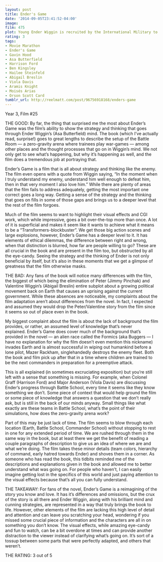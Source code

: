 ```yaml
---
layout: post
title: Ender's Game
date: '2014-09-05T23:41:52-04:00'
image: 
film: 475
plot: Young Ender Wiggin is recruited by the International Military to lead the fight against the Formics, a genocidal alien race which nearly annihilated the human race in a previous invasion.
rating: 3
tags:
- Movie Marathon
- Ender's Game
- Gavin Hood
- Asa Butterfield
- Harrison Ford
- Ben Kingsley
- Hailee Steinfeld
- Abigail Breslin
- Viola Davis
- Aramis Knight
- Moisés Arias
- Orson Scott Card
tumblr_url: http://reelmatt.com/post/96756918168/enders-game
---
```


Year 3, Film #25

THE GOOD: By far, the thing that surprised me the most about Ender’s Game was the film’s ability to show the strategy and thinking that goes through Ender Wiggin’s (Asa Butterfield) mind. The book (which I’ve actually read, surprise!) goes to great lengths to describe the setup of the Battle Room — a zero-gravity arena where trainees play war-games — among other places and the thought processes that go on in Wiggin’s mind. We not only get to see what’s happening, but why it’s happening as well, and the film does a tremendous job at portraying that.

Ender’s Game is a film that is all about strategy and thinking like the enemy. The film even opens with a quote from Wiggin saying, “In the moment when I truly understand my enemy, understand him well enough to defeat him, then in that very moment I also love him.” While there are plenty of areas that the film fails to address adequately, getting the most important one correct goes a long way. Getting a sense of the strategy and the thinking that goes on fills in some of those gaps and brings us to a deeper level that the rest of the film forgoes.

Much of the film seems to want to highlight their visual effects and CGI work, which while impressive, goes a bit over-the-top more than once. A lot of it is superficial and makes it seem like it wants to achieve what it means to be a “Transformers-blockbuster”. We get those big action scenes and large explosions, however, Ender’s Game has a deeper level to it. It has elements of ethical dilemmas, the difference between right and wrong, when that distinction is blurred, how far are people willing to go? These are all crucial in the book and are present in the film too, but obstructed by all the eye-candy. Seeing the strategy and the thinking of Ender is not only beneficial by itself, but it’s also in these moments that we get a glimpse of greatness that the film otherwise masks.

THE BAD: Any fans of the book will notice many differences with the film, the biggest of which being the elimination of Peter (Jimmy Pinchak) and Valentine Wiggin’s (Abigail Breslin) entire subplot about a growing political movement back on Earth that causes an uprising against the current government. While these absences are noticeable, my complaints about the film adaptation aren’t about differences from the novel. In fact, I expected and assumed they would drop the Peter/Valentine story from the film since it seems so out of place even in the book.

My biggest complaint about the film is about the lack of background the film provides, or rather, an assumed level of knowledge that’s never explained. Ender’s Game does cover much of the background that’s provided in the novel — an alien race called the Formics (aka Buggers — I have no explanation for why the film doesn’t even mention this nickname) invades Earth and is almost successful in wiping out humankind before a lone pilot, Mazer Rackham, singlehandedly destroys the enemy fleet. Both the book and film pick up after that in a time where children are trained to be the next commanders in preparation for a preemptive attack.

This is all explained (in sometimes excruciating exposition) but you’re still left with a sense that something is missing. For example, when Colonel Graff (Harrison Ford) and Major Anderson (Viola Davis) are discussing Ender’s progress through Battle School, every time it seems like they know something we don’t. Some piece of context that would help ground the film or some piece of knowledge that answers a question that we don’t really ask, but is still in the back of our minds anyway. Small things like what exactly are these teams in Battle School, what’s the point of their simulations, how does the zero-gravity arena work?

Part of this may be just lack of time. The film seems to blow through each location (Earth, Battle School, Commander School) without stopping to rest in one for any extended period of time. We are rushed through them in the same way in the book, but at least there we get the benefit of reading a couple paragraphs of description to give us an idea of where we are and what we’re doing. The film takes these minor details (team colors, hierarchy of command, early hatred towards Ender) and shoves them in a corner. As someone who has read the book, this tidbits reminded me of the descriptions and explanations given in the book and allowed me to better understand what was going on. For people who haven’t, I can easily imagine getting lost in the specifics of this world and just paying attention to the visual effects because that’s all you can fully understand.

THE TAKEAWAY: For fans of the novel, Ender’s Game is a reimagining of the story you know and love. It has it’s differences and omissions, but the crux of the story is all there and Ender Wiggin, along with his brilliant mind and cunning strategies, are represented in a way that truly brings the book to life. However, other elements of the film are lacking this high level of detail and attention and can leave you scratching your head, wondering if you missed some crucial piece of information and the characters are all in on something you don’t know. The visual effects, while amazing eye-candy and fun to watch, can be a bit overdone at times and can provide another distraction to the viewer instead of clarifying what’s going on. It’s sort of a tossup between some parts that were perfectly adapted, and others that weren’t.

THE RATING: 3 out of 5
